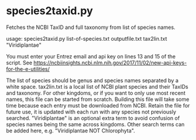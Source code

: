 # species2taxid.py
Fetches the NCBI TaxID and full taxonomy from list of species names.

usage:
species2taxid.py list-of-species.txt outputfile.txt tax2lin.txt "Viridiplantae"

You must enter your Entrez email and api key on lines 13 and 15 of the script. See https://ncbiinsights.ncbi.nlm.nih.gov/2017/11/02/new-api-keys-for-the-e-utilities/

The list of species should be genus and species names separated by a white space.
tax2lin.txt is a local list of NCBI plant species and their TaxIDs and taxonomy. For other kingdoms, or if you want to only use most recent names, this file can be started from scratch. Building this file will take some time because each entry must be downloaded from NCBI. Retain the file for future use, it is updated with each run with any species not previously searched.
"Viridiplantae" is an optional extra term to avoid confusion of species names being the same across kingdoms. Other search terms can be added here, e.g. "Viridiplantae NOT Chlorophyta".
